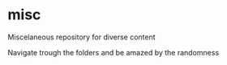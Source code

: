 # misc
Miscelaneous repository for diverse content

Navigate trough the folders and be amazed by the randomness
